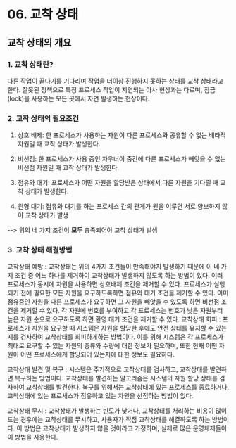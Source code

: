 # 06. 교착 상태

## 교착 상태의 개요

### 1. **교착 상태란?**

다른 작업이 끝나기를 기다리며 작업을 더이상 진행하지 못하는 상태를 교착 상태라고 한다.
잘못된 정책으로 특정 프로세스 작업이 지연되는 아사 현상과는 다르며, 잠금(lock)을 사용하는 모든 곳에서 자연 발생하는 현상이다.

### 2. **교착 상태의 필요조건**

1. 상호 배제: 한 프로세스가 사용하는 자원이 다른 프로세스와 공유할 수 없는 배타적 자원일 때 교착 상태가 발생한다.

2. 비선점: 한 프로세스가 사용 중인 자우너이 중간에 다른 프로세스가 빼앗을 수 없는 비선점 자원일 때 교착 상태가 발생한다.

3. 점유와 대기: 프로세스가 어떤 자원을 할당받은 상태에서 다른 자원을 기다릴 때 교착 상태가 발생한다.

4. 원형 대기: 점유와 대기를 하는 프로세스 간의 관계가 원을 이루면 서로 양보하지 않아 교착 상태가 발생

--> 위의 네 가지 조건이 **모두** 충족되어야 교착 상태가 발생

### 3. **교착 상태 해결방법**

교착상태 예방 : 교착상태는 위의 4가지 조건들이 만족해야지 발생하기 때문에 이 네 가지 조건 중 어느 하나를 제거하여 교착상태가 발생하지 않도록 하는 방법이 있다.
여러 프로세스가 동시에 자원을 사용하면 상호배제 조건을 제거할 수 있다.
프로세스가 실행되기 전에 필요한 모든 자원을 요구하도록하면 점유와 대기 조건을 제거할 수 있다.
이미 점유중인 자원을 다른 프로세스가 요구하면 그 자원을 빼앗을 수 있도록 하면 비선점 조건을 제거할 수 있다.
각 자원에 번호를 부여하고 각 프로세스는 번호가 낮은 자원부터 높은 자원 순으로 요구하도록 하면 환영 대기 조건을 제거할 수 있다.
교착상태 회피 : 프로세스가 자원을 요구할 때 시스템은 자원을 할당한 후에도 안전 상태를 유지할 수 있는지를 검사하여 교착상태를 회피하게하는 방법이다.
이를 위해 시스템은 각 프로세스가 최대로 요구할 수 있는 자원의 종류와 수량에 대한 정보가 필요하며, 또한 현재 어떤 자원이 어떤 프로세스에게 할당되어 있는지에 대한 정보도 필요하다.

교착상태 발견 및 복구 : 시스템은 주기적으로 교착상태를 검사하고, 교착상태를 발견하면 복구하는 방법이다. 교착상태를 발견하는 알고리즘은 시스템의 자원 할당 상태를 검사하여 교착상태를 발견한다. 복구를 위해서는 교착상태에 있는 프로세스를 종료하거나, 교착상태에 있는 프로세스가 점유하고 있는 자원을 선점하는 방법이 있다.

교착상태 무시 : 교착상태가 발생하는 빈도가 낮거나, 교착상태를 처리하는 비용이 많이 드는 경우에는 교착상태를 무시하고, 사용자가 직접 교착상태를 해결하도록 하는 방법이다. 이 방법은 교착상태가 발생하지 않을 것이라고 가정하며, 실제로 많은 운영체제들이 이 방법을 사용한다.
